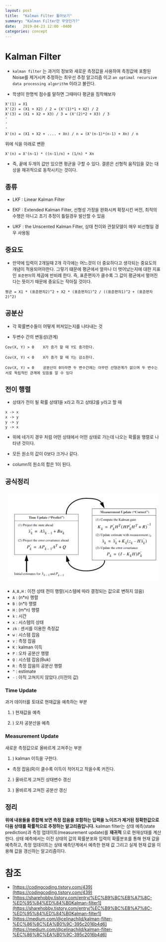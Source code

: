 ```yaml
---
layout: post
title:  "Kalman Filter 톺아보기"
summary: "Kalman Filter란 무엇인가?"
date:   2019-04-23 12:00 -0400
categories: concept
---
```


# Kalman Filter

- `kalman filter` 는 과거의 정보와 새로운 측정값을 사용하여 측정값에 포함된 Noise를 제거시켜 추정하는 최우선 추정 알고리즘 이고 `an optimal recursive data processing algorithm` 이라고 불린다.

- 학생이 한명씩 점수를 말하면 그때마다 평균을 짐작해보자

```
X'(1) = X1
X'(2) = (X1 + X2) / 2 = (X'(1)*1 + X2) / 2
X'(3) = (X1 + X2 + X3) / 3 = (X'(2)*2 + X3) / 3
'
'
'
X'(n) = (X1 + X2 + .... + Xn) / n = (X'(n-1)*(n-1) + Xn) / n
```

위에 식을 아래로 변환

```
X'(n) = X'(n-1) * ((n-1)/n) + (1/n) * Xn
```

- 즉, 끝에 두개의 값만 있으면 평균을 구할 수 있다. 결론은 선형적 움직임을 갖는 대상을 재귀적으로 동작시키는 것이다.

## 종류

- LKF : Linear Kalman Filter

- EKF : Extended Kalman Filter, 선형성 가정을 완화시켜 확장시킨 버전, 최적의 수행은 아니고 초기 추정이 틀릴경우 발산할 수 있음

- UKF : the Unscented Kalman Filter, 상태 천이와 관찰모델이 매우 비선형일 경우 사용됨


## 중요도
- 만약에 입력이 2개일때 2개 각각에는 어느것이 더 중요하다고 생각되는 중요도의 개념이 적용되어야한다. 그렇기 떄문에 평균에서 얼마나 더 벗어났는지에 대한 지표인 `표준편차`의 제곱에 반비례 한다. 즉, 표준편자가 클수록 그 값이 평균에서 멀어진다는 뜻이기 때문에 중요도는 작아질 것이다.

```
평균 = X1 * (표준편차2)^2 + X2 * (표준편차1)^2 / ((표준편차1)^2 + (표준편차2)^2)
```

## 공분산
- 각 확률변수들이 어떻게 퍼져있는지를 나타내는 것

- 두변수 간의 변동성(관계)

```
Cov(X, Y) > 0    X가 증가 할 때 Y도 증가한다.

Cov(X, Y) < 0    X가 증가 할 때 Y는 감소한다.

Cov(X, Y) = 0    공분산이 0이라면 두 변수간에는 아무런 선형관계가 없으며 두 변수는 서로 독립적인 관계에 있음을 알 수 있다
```

## 전이 행렬

- 상태가 전이 될 확률 상태1을 x라고 하고 상태2를 y라고 할 때

```
x -> x
x -> y
y -> y
y -> x
```

- 위에 네가지 경우 처럼 어떤 상태에서 어떤 상태로 가는데 나오는 확률을 행렬로 나타낸 것이다.

- 모든 원소의 값이 0보다 크거나 같다.
- column의 원소의 합은 1이 된다.



## 공식정리



![kalman](/assets/img/post_img/kalman/kalman.PNG)



- `A,B,H` : 이전 상태 전이 행렬(시스템에 따라 결정되는 값으로 변하지 않음)
- `A` : (n*n) 행렬
- `B` : (n*l) 행렬
- `H` : (m*n) 행렬
- `k` : 시간
- `x` : 시스템의 상태
- `zk` : 센서를 이용한 측정값
- `w` : 시스템 잡음
- `v` : 측정 잡음
- `K` : kalman 이득
- `P` : 오차 공분산 행렬
- `Q` : 시스템 잡음(Buk)
- `R` : 측정 잡음의 공분산 행렬
- `^` : estimate
- `-` : 아직 고쳐지지 않았다.(이전의 값)


### Time Update
과거 데이터를 토대로 현재값을 예측하는 부분

1. ) 현재값을 예측

2. ) 오차 공분산을 예측



### Measurement Update
새로운 측정값으로 올바르게 고쳐주는 부분

1. ) kalman 이득을 구한다.
- 측정 잡음(R)이 클수록 이득이 적어지고 작을수록 커진다.


2. ) 올바르게 고쳐진 상태변수 갱신

3. ) 올바르게 고쳐진 공분산 갱신

## 정리
**위에 내용들을 종합해 보면 측정 잡음을 포함하는 입력을 노이즈가 제거된 정확한값으로 다음 상태를 확률적으로 추정하는 알고리즘입니다.** kalman filter는 상태 예측(state prediction)과 측정 업데이트(measurement update)를 **재귀적** 으로 현재상태를 계산한다. 상태 예측에서는 이전 상태의 값의 확률분포와 입력의 확률분포를 통해 현재 값을 예측하고, 측정 업데이트는 상태 예측단계에서 예측한 현재 값 그리고 실제 현재 값을 이용해 값을 갱신하는 알고리즘이다.

# 참조
- [https://codingcoding.tistory.com/439](https://codingcoding.tistory.com/439)
- [https://sharehobby.tistory.com/entry/%EC%B9%BC%EB%A7%8C-%ED%95%84%ED%84%B0Kalman-filter1](https://sharehobby.tistory.com/entry/%EC%B9%BC%EB%A7%8C-%ED%95%84%ED%84%B0Kalman-filter1)
- [https://medium.com/@celinachild/kalman-filter-%EC%86%8C%EA%B0%9C-395c2016b4d6](https://medium.com/@celinachild/kalman-filter-%EC%86%8C%EA%B0%9C-395c2016b4d6)
